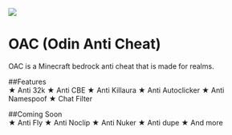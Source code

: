![](https://media.discordapp.net/attachments/781201377455767582/1015878497983533066/photo-output.jpg?width=1440&height=435)<br/>
# OAC (Odin Anti Cheat)
OAC is a Minecraft bedrock anti cheat that is made for realms.

##Features<br/>
★ Anti 32k
★ Anti CBE
★ Anti Killaura
★ Anti Autoclicker
★ Anti Namespoof
★ Chat Filter

##Coming Soon<br/>
★ Anti Fly
★ Anti Noclip
★ Anti Nuker
★ Anti dupe
★ And more
